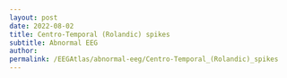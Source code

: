 ```yaml
---
layout: post
date: 2022-08-02 
title: Centro-Temporal (Rolandic) spikes
subtitle: Abnormal EEG
author: 
permalink: /EEGAtlas/abnormal-eeg/Centro-Temporal_(Rolandic)_spikes
---
```



